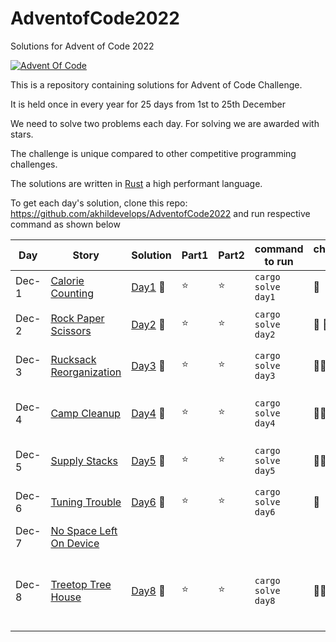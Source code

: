 # AdventofCode2022
Solutions for Advent of Code 2022

[![Advent Of Code](https://miro.medium.com/max/1200/1*XtCMwEXZe2VcH-jfcHwCBQ.jpeg)](https://adventofcode.com/)

This is a repository containing solutions for Advent of Code Challenge. 

It is held once in every year for 25 days from 1st to 25th December 

We need to solve two problems each day. For solving we are awarded with stars.

The challenge is unique compared to other competitive programming challenges.

The solutions are written in [Rust](https://www.rust-lang.org/) a high performant language.

To get each day's solution, clone this repo: https://github.com/akhildevelops/AdventofCode2022 and run respective command as shown below

| Day | Story | Solution | Part1 | Part2 | command to run | challenge level | What I learnt
| --- | --- | --- | --- | --- | --- | --- | --- |
| Dec-1 | [Calorie Counting](https://adventofcode.com/2022/day/1) | [Day1](./src/day1/mod.rs) 🚢 | ⭐ | ⭐  | `cargo solve day1` | 🧗| Rust's Result methods
| Dec-2 | [Rock Paper Scissors](https://adventofcode.com/2022/day/2) | [Day2](./src/day2/mod.rs) 🚢 | ⭐ | ⭐ | `cargo solve day2`|🧗 🧗| Mental Map scenarios/states to integers
| Dec-3 | [Rucksack Reorganization](https://adventofcode.com/2022/day/3) | [Day3](./src/day3/mod.rs) 🚢 | ⭐ | ⭐ | `cargo solve day3`| 🧗🧗| Sets to find common elements
| Dec-4 | [Camp Cleanup](https://adventofcode.com/2022/day/4) | [Day4](./src/day4/mod.rs) 🚢 | ⭐ | ⭐ | `cargo solve day4`|🧗🧗| Check if an element is present in the boundaries.
| Dec-5 | [Supply Stacks](https://adventofcode.com/2022/day/5) | [Day5](./src/day5/mod.rs) 🚢 | ⭐ | ⭐ | `cargo solve day5`| 🧗🧗🧗 | Parse text into columns and borrow checker
| Dec-6 | [Tuning Trouble](https://adventofcode.com/2022/day/6) | [Day6](./src/day6/mod.rs) 🚢 | ⭐ | ⭐ | `cargo solve day6`|🧗| Find non repeating chars in a string.
| Dec-7 | [No Space Left On Device](https://adventofcode.com/2022/day/7) |  |  |  | |  |
| Dec-8 | [Treetop Tree House](https://adventofcode.com/2022/day/8) | [Day8](./src/day8/mod.rs) 🚢 | ⭐ | ⭐ | `cargo solve day8`|🧗🧗| Grid type data structures + create references, not to be owned by closures

